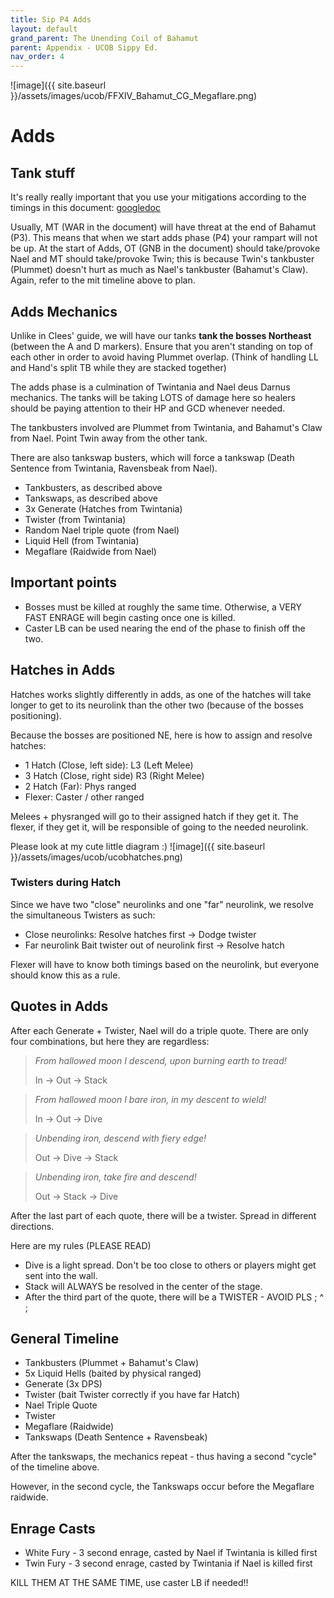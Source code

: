 ```yaml
---
title: Sip P4 Adds
layout: default
grand_parent: The Unending Coil of Bahamut
parent: Appendix - UCOB Sippy Ed.
nav_order: 4
---
```


![image]({{ site.baseurl }}/assets/images/ucob/FFXIV_Bahamut_CG_Megaflare.png)

# Adds

## Tank stuff

It's really really important that you use your mitigations according to the timings in this document: [googledoc](https://docs.google.com/document/d/1rcESgI8n_wiL9L42FzmUQvVOg9zlO_pSfo5R8sAn2LU/edit?usp=sharing)

Usually, MT (WAR in the document) will have threat at the end of Bahamut (P3). This means that when we start adds phase (P4) your rampart will not be up. At the start of Adds, OT (GNB in the document) should take/provoke Nael and MT should take/provoke Twin; this is because Twin's tankbuster (Plummet) doesn't hurt as much as Nael's tankbuster (Bahamut's Claw). Again, refer to the mit timeline above to plan.

## Adds Mechanics

Unlike in Clees' guide, we will have our tanks **tank the bosses Northeast** (between the A and D markers). Ensure that you aren't standing on top of each other in order to avoid having Plummet overlap. (Think of handling LL and Hand's split TB while they are stacked together)

The adds phase is a culmination of Twintania and Nael deus Darnus mechanics. The tanks will be taking LOTS of damage here so healers should be paying attention to their HP and GCD whenever needed.

The tankbusters involved are Plummet from Twintania, and Bahamut's Claw from Nael. Point Twin away from the other tank.

There are also tankswap busters, which will force a tankswap (Death Sentence from Twintania, Ravensbeak from Nael).

- Tankbusters, as described above
- Tankswaps, as described above
- 3x Generate (Hatches from Twintania)
- Twister (from Twintania)
- Random Nael triple quote (from Nael)
- Liquid Hell (from Twintania)
- Megaflare (Raidwide from Nael)

## Important points

- Bosses must be killed at roughly the same time. Otherwise, a VERY FAST ENRAGE will begin casting once one is killed.
- Caster LB can be used nearing the end of the phase to finish off the two.

## Hatches in Adds

Hatches works slightly differently in adds, as one of the hatches will take longer to get to its neurolink than the other two (because of the bosses positioning).

Because the bosses are positioned NE, here is how to assign and resolve hatches:

- 1 Hatch (Close, left side): L3 (Left Melee)
- 3 Hatch (Close, right side) R3 (Right Melee)
- 2 Hatch (Far): Phys ranged
- Flexer: Caster / other ranged

Melees + physranged will go to their assigned hatch if they get it. The flexer, if they get it, will be responsible of going to the needed neurolink.

Please look at my cute little diagram :)
![image]({{ site.baseurl }}/assets/images/ucob/ucobhatches.png)

### Twisters during Hatch

Since we have two "close" neurolinks and one "far" neurolink, we resolve the simultaneous Twisters as such:

- Close neurolinks: Resolve hatches first → Dodge twister
- Far neurolink Bait twister out of neurolink first → Resolve hatch

Flexer will have to know both timings based on the neurolink, but everyone should know this as a rule.

## Quotes in Adds

After each Generate + Twister, Nael will do a triple quote. There are only four combinations, but here they are regardless:

> _From hallowed moon I descend, upon burning earth to tread!_
>
> In → Out → Stack

> _From hallowed moon I bare iron, in my descent to wield!_
>
> In → Out → Dive

> _Unbending iron, descend with fiery edge!_
>
> Out → Dive → Stack

> _Unbending iron, take fire and descend!_
>
> Out → Stack → Dive

After the last part of each quote, there will be a twister. Spread in different directions.

Here are my rules (PLEASE READ)

- Dive is a light spread. Don't be too close to others or players might get sent into the wall.
- Stack will ALWAYS be resolved in the center of the stage.
- After the third part of the quote, there will be a TWISTER - AVOID PLS ; ^ ;

## General Timeline

- Tankbusters (Plummet + Bahamut's Claw)
- 5x Liquid Hells (baited by physical ranged)
- Generate (3x DPS)
- Twister (bait Twister correctly if you have far Hatch)
- Nael Triple Quote
- Twister
- Megaflare (Raidwide)
- Tankswaps (Death Sentence + Ravensbeak)

After the tankswaps, the mechanics repeat - thus having a second "cycle" of the timeline above.

However, in the second cycle, the Tankswaps occur before the Megaflare raidwide.

## Enrage Casts

- White Fury - 3 second enrage, casted by Nael if Twintania is killed first
- Twin Fury - 3 second enrage, casted by Twintania if Nael is killed first

KILL THEM AT THE SAME TIME, use caster LB if needed!!
